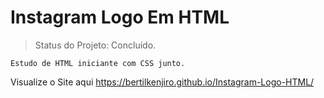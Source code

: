 <h1>Instagram Logo Em HTML</h1>

> Status do Projeto: Concluído.

```
Estudo de HTML iniciante com CSS junto.
```
Visualize o Site aqui
https://bertilkenjiro.github.io/Instagram-Logo-HTML/
